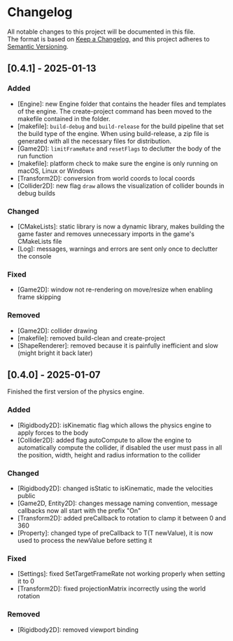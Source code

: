 # Changelog

All notable changes to this project will be documented in this file.<br>
The format is based on [Keep a Changelog](https://keepachangelog.com/en/1.0.0/), and this project adheres to [Semantic Versioning](https://semver.org/spec/v2.0.0.html).

## [0.4.1] - 2025-01-13
### Added
- [Engine]: new Engine folder that contains the header files and templates of the engine. The create-project command has been moved to the makefile contained in the folder.
- [makefile]: `build-debug` and `build-release` for the build pipeline that set the build type of the engine. When using build-release, a zip file is generated with all the necessary files for distribution.
- [Game2D]: `limitFrameRate` and `resetFlags` to declutter the body of the run function
- [makefile]: platform check to make sure the engine is only running on macOS, Linux or Windows
- [Transform2D]: conversion from world coords to local coords
- [Collider2D]: new flag `draw` allows the visualization of collider bounds in debug builds
### Changed
- [CMakeLists]: static library is now a dynamic library, makes building the game faster and removes unnecessary imports in the game's CMakeLists file
- [Log]: messages, warnings and errors are sent only once to declutter the console
### Fixed
- [Game2D]: window not re-rendering on move/resize when enabling frame skipping
### Removed
- [Game2D]: collider drawing
- [makefile]: removed build-clean and create-project
- [ShapeRenderer]: removed because it is painfully inefficient and slow (might bright it back later)

## [0.4.0] - 2025-01-07
Finished the first version of the physics engine.
### Added
- [Rigidbody2D]: isKinematic flag which allows the physics engine to apply forces to the body
- [Collider2D]: added flag autoCompute to allow the engine to automatically compute the collider, if disabled the user must pass in all the position, width, height and radius information to the collider
### Changed
- [Rigidbody2D]: changed isStatic to isKinematic, made the velocities public
- [Game2D, Entity2D]: changes message naming convention, message callbacks now all start with the prefix "On"
- [Transform2D]: added preCallback to rotation to clamp it between 0 and 360
- [Property]: changed type of preCallback to T(T newValue), it is now used to process the newValue before setting it
### Fixed
- [Settings]: fixed SetTargetFrameRate not working properly when setting it to 0
- [Transform2D]: fixed projectionMatrix incorrectly using the world rotation
### Removed
- [Rigidbody2D]: removed viewport binding

